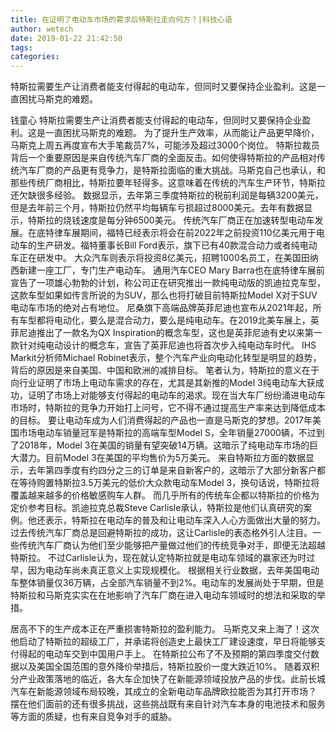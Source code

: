 ```yaml
---
title: 在证明了电动车市场的需求后特斯拉走向何方？|科技心语
author: wetech
date: 2019-01-22 21:42:50
tags: 
categories: 
---
```

特斯拉需要生产让消费者能支付得起的电动车，但同时又要保持企业盈利。这是一直困扰马斯克的难题。
<!-- more -->
钱童心
特斯拉需要生产让消费者能支付得起的电动车，但同时又要保持企业盈利。这是一直困扰马斯克的难题。
为了提升生产效率，从而能让产品更早降价，马斯克上周五再度宣布大手笔裁员7%，可能涉及超过3000个岗位。
特斯拉裁员背后一个重要原因是来自传统汽车厂商的全面反击。如何使得特斯拉的产品相对传统汽车厂商的产品更有竞争力，是特斯拉面临的重大挑战。马斯克自己也承认，和那些传统厂商相比，特斯拉要年轻得多。这意味着在传统的汽车生产环节，特斯拉还欠缺很多经验。
数据显示，去年第三季度特斯拉的税前利润是每辆3200美元，但是去年前三个月，特斯拉仍然平均每辆车亏损超过8000美元。去年有数据显示，特斯拉的烧钱速度是每分钟6500美元。
传统汽车厂商正在加速转型电动车发展。在底特律车展期间，福特已经表示将会在前2022年之前投资110亿美元用于电动车的生产研发。福特董事长Bill Ford表示，旗下已有40款混合动力或者纯电动车正在研发中。
大众汽车则表示将投资8亿美元，招聘1000名员工，在美国田纳西新建一座工厂，专门生产电动车。
通用汽车CEO Mary Barra也在底特律车展前宣告了一项雄心勃勃的计划，称公司正在研究推出一款纯电动版的凯迪拉克车型，这款车型如果如传言所说的为SUV，那么也将打破目前特斯拉Model X对于SUV电动车市场的绝对占有地位。
尼桑旗下高端品牌英菲尼迪也宣布从2021年起，所有车型都将电动化，要么是混合动力，要么是纯电动车。在2019北美车展上，英菲尼迪推出了一款名为QX Inspiration的概念车型，这也是英菲尼迪有史以来第一款针对纯电动设计的概念车，宣告了英菲尼迪也将首次步入纯电动车时代。
IHS Markit分析师Michael Robinet表示，整个汽车产业向电动化转型是明显的趋势，背后的原因是来自美国、中国和欧洲的减排目标。
笔者认为，特斯拉的意义在于向行业证明了市场上电动车需求的存在，尤其是其新推的Model 3纯电动车大获成功，证明了市场上对能够支付得起的电动车的渴求。现在当大车厂纷纷涌进电动车市场时，特斯拉的竞争力开始打上问号，它不得不通过提高生产率来达到降低成本的目标。
要让电动车成为人们消费得起的产品也一直是马斯克的梦想。2017年美国市场电动车销量冠军是特斯拉的高端车型Model S，全年销量27000辆，不过到了2018年，Model 3在美国的销量有望突破14万辆。这暗示了纯电动车市场的巨大潜力。目前Model 3在美国的平均售价为5万美元。
来自特斯拉方面的数据显示，去年第四季度有约四分之三的订单是来自新客户的，这暗示了大部分新客户都在等待购置特斯拉3.5万美元的低价大众款电动车Model 3，换句话说，特斯拉将覆盖越来越多的价格敏感购车人群。
而几乎所有的传统车企都以特斯拉的价格为定价参考目标。凯迪拉克总裁Steve Carlisle承认，特斯拉是他们认真研究的案例。他还表示，特斯拉在电动车的普及和让电动车深入人心方面做出大量的努力。
过去传统汽车厂商总是回避特斯拉的成功，这让Carlisle的表态格外引人注目。一些传统汽车厂商认为他们至少能够把产量做过他们的传统竞争对手，即便无法超越特斯拉。
不过Carlisle认为，现在就认定特斯拉就是电动车领域的赢家还为时过早，因为电动车尚未真正意义上实现规模化。
根据相关行业数据，去年美国电动车整体销量仅36万辆，占全部汽车销量不到2%。电动车的发展尚处于早期，但是特斯拉和马斯克实实在在地影响了汽车厂商在进入电动车领域时的想法和采取的举措。
 
 
居高不下的生产成本正在严重损害特斯拉的盈利能力。
马斯克又来上海了！这次他启动了特斯拉的超级工厂，并承诺将创造史上最快工厂建设速度，早日将能够支付得起的电动车交到中国用户手上。
在特斯拉公布了不及预期的第四季度交付数据以及美国全国范围的意外降价举措后，特斯拉股价一度大跌近10%。
随着双积分产业政策落地的临近，各大车企加快了在新能源领域投放产品的步伐。此前长城汽车在新能源领域布局较晚，其成立的全新电动车品牌欧拉能否为其打开市场？
摆在他们面前的还有很多挑战，这些挑战既有来自针对汽车本身的电池技术和服务等方面的质疑，也有来自竞争对手的威胁。
